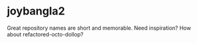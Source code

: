# joybangla2
Great repository names are short and memorable. Need inspiration? How about refactored-octo-dollop?
